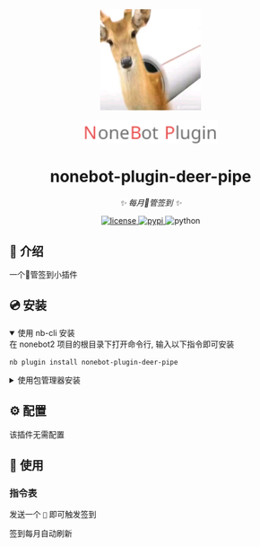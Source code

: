 <div align="center">
  <a href="https://v2.nonebot.dev/store"><img src="./assets/logo.jpg" width="180" height="180" alt="NoneBotPluginLogo"></a>
  <br>
  <p><img src="./assets/NoneBotPlugin.svg" width="240" alt="NoneBotPluginText"></p>
</div>

<div align="center">

# nonebot-plugin-deer-pipe

_✨ 每月🦌管签到 ✨_

<a href="./LICENSE">
    <img src="https://img.shields.io/github/license/SamuNatsu/nonebot-plugin-deer-pipe.svg" alt="license">
</a>
<a href="https://pypi.python.org/pypi/nonebot-plugin-deer-pipe">
    <img src="https://img.shields.io/pypi/v/nonebot-plugin-deer-pipe.svg" alt="pypi">
</a>
<img src="https://img.shields.io/badge/python-3.10+-blue.svg" alt="python">

</div>

## 📖 介绍

一个🦌管签到小插件

## 💿 安装

<details open>
<summary>使用 nb-cli 安装</summary>
在 nonebot2 项目的根目录下打开命令行, 输入以下指令即可安装

    nb plugin install nonebot-plugin-deer-pipe

</details>

<details>
<summary>使用包管理器安装</summary>
在 nonebot2 项目的插件目录下, 打开命令行, 根据你使用的包管理器, 输入相应的安装命令

<details>
<summary>pip</summary>

    pip install nonebot-plugin-deer-pipe
</details>
<details>
<summary>pdm</summary>

    pdm add nonebot-plugin-deer-pipe
</details>
<details>
<summary>poetry</summary>

    poetry add nonebot-plugin-deer-pipe
</details>
<details>
<summary>conda</summary>

    conda install nonebot-plugin-deer-pipe
</details>

打开 nonebot2 项目根目录下的 `pyproject.toml` 文件, 在 `[tool.nonebot]` 部分追加写入

    plugins = ["nonebot_plugin_deer_pipe"]

</details>

## ⚙️ 配置

该插件无需配置

## 🎉 使用
### 指令表

发送一个 `🦌` 即可触发签到

签到每月自动刷新
